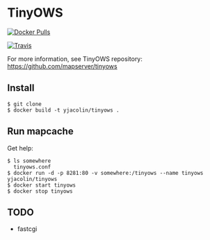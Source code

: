 # TinyOWS

[![Docker Pulls](https://img.shields.io/docker/pulls/yjacolin/docker-tinyows.svg)](https://hub.docker.com/r/yjacolin/docker-tinyows/)

[![Travis](https://travis-ci.org/yjacolin/docker-tinyows.svg)](https://travis-ci.org/yjacolin/docker-tinyows)

For more information, see TinyOWS repository: 
https://github.com/mapserver/tinyows

## Install
```
$ git clone
$ docker build -t yjacolin/tinyows .
```

## Run mapcache

Get help:
```
$ ls somewhere
  tinyows.conf
$ docker run -d -p 8281:80 -v somewhere:/tinyows --name tinyows yjacolin/tinyows
$ docker start tinyows
$ docker stop tinyows
```

## TODO

* fastcgi

